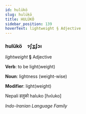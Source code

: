```yaml
---
id: hulükö
slug: hulükö
title: HULÜKÖ
sidebar_position: 139
hoverText: lightweight § Adjective
---
```


### hulükö&emsp;<span kind="abugida">ɂʃʓʄɔı</span>

*lightweight* **§** Adjective

**Verb**: to be light(weight)

**Noun**: lightness (weight-wise)

**Modifier**: light(weight)

Nepali हलुको haluko [ɦʌluko]

*Indo-Iranian Language Family*